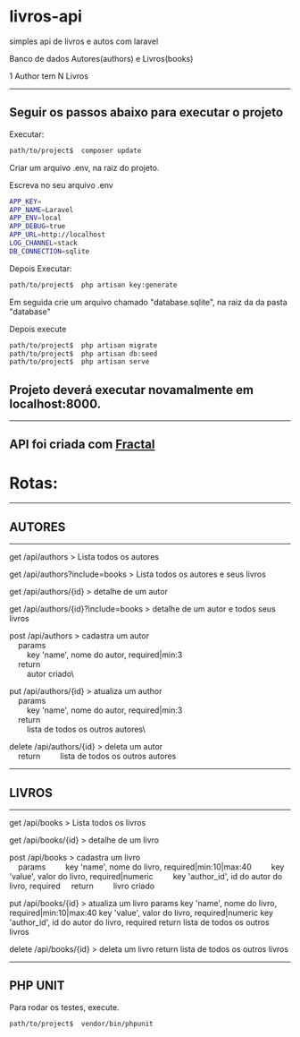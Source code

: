 # livros-api
simples api de livros e autos com laravel

Banco de dados
Autores(authors)  e Livros(books)

1 Author tem N Livros

----------------------------------------------------------------------
Seguir os passos abaixo para executar o projeto
----------------------------------------------------------------------
Executar:
```bash
path/to/project$  composer update
```
Criar um arquivo .env, na raiz do projeto.

Escreva no seu arquivo .env
```bash
APP_KEY=
APP_NAME=Laravel
APP_ENV=local
APP_DEBUG=true
APP_URL=http://localhost
LOG_CHANNEL=stack
DB_CONNECTION=sqlite
```
Depois
Executar:
```bash
path/to/project$  php artisan key:generate
```

Em seguida crie um arquivo chamado "database.sqlite", na raiz da da pasta "database"

Depois execute

```bash
path/to/project$  php artisan migrate
path/to/project$  php artisan db:seed
path/to/project$  php artisan serve
```
## Projeto deverá executar novamalmente em localhost:8000.

----------------------------------------------------------------------
API foi criada com [Fractal](https://github.com/spatie/laravel-fractal)
----------------------------------------------------------------------


# Rotas:
----------------------------------------------------------------------
## AUTORES
----------------------------------------------------------------------

get /api/authors > Lista todos os autores

get /api/authors?include=books > Lista todos os autores e seus livros

get /api/authors/{id} > detalhe de um autor

get /api/authors/{id}?include=books > detalhe de um autor e todos seus livros

post /api/authors > cadastra um autor\
&nbsp;&nbsp;&nbsp;&nbsp;params\
&nbsp;&nbsp;&nbsp;&nbsp;&nbsp;&nbsp;&nbsp;&nbsp;key 'name',  nome do autor, required|min:3\
&nbsp;&nbsp;&nbsp;&nbsp;return\
&nbsp;&nbsp;&nbsp;&nbsp;&nbsp;&nbsp;&nbsp;&nbsp;autor criado\

put /api/authors/{id} > atualiza um author\
  &nbsp;&nbsp;&nbsp;&nbsp;params\
    &nbsp;&nbsp;&nbsp;&nbsp;&nbsp;&nbsp;&nbsp;&nbsp;key 'name',  nome do autor, required|min:3\
  &nbsp;&nbsp;&nbsp;&nbsp;return\
    &nbsp;&nbsp;&nbsp;&nbsp;&nbsp;&nbsp;&nbsp;&nbsp;lista de todos os outros autores\

delete /api/authors/{id} > deleta um autor\
  &nbsp;&nbsp;&nbsp;&nbsp;return
    &nbsp;&nbsp;&nbsp;&nbsp;&nbsp;&nbsp;&nbsp;&nbsp;lista de todos os outros autores

----------------------------------------------------------------------
## LIVROS
----------------------------------------------------------------------

get /api/books > Lista todos os livros

get /api/books/{id} > detalhe de um livro

post /api/books > cadastra um livro\
  &nbsp;&nbsp;&nbsp;&nbsp;params
    &nbsp;&nbsp;&nbsp;&nbsp;&nbsp;&nbsp;&nbsp;&nbsp;key 'name',  nome do livro, required|min:10|max:40
    &nbsp;&nbsp;&nbsp;&nbsp;&nbsp;&nbsp;&nbsp;&nbsp;key 'value',  valor do livro, required|numeric
    &nbsp;&nbsp;&nbsp;&nbsp;&nbsp;&nbsp;&nbsp;&nbsp;key 'author_id',  id do autor do livro, required
  &nbsp;&nbsp;&nbsp;&nbsp;return
    &nbsp;&nbsp;&nbsp;&nbsp;&nbsp;&nbsp;&nbsp;&nbsp;livro criado

put /api/books/{id} > atualiza um livro
  params
    key 'name',  nome do livro, required|min:10|max:40
    key 'value',  valor do livro, required|numeric
    key 'author_id',  id do autor do livro, required
  return
    lista de todos os outros livros

delete /api/books/{id} > deleta um livro
  return
    lista de todos os outros livros

----------------------------------------------------------------------
PHP UNIT
----------------------------------------------------------------------

Para rodar os testes, execute.

```bash
path/to/project$  vendor/bin/phpunit
```
